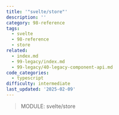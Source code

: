 ```yaml
---
title: '"svelte/store"'
description: ''
category: 98-reference
tags:
  - svelte
  - 98-reference
  - store
related:
  - index.md
  - 99-legacy/index.md
  - 99-legacy/40-legacy-component-api.md
code_categories:
  - typescript
difficulty: intermediate
last_updated: '2025-02-09'
---
```


> MODULE: svelte/store
